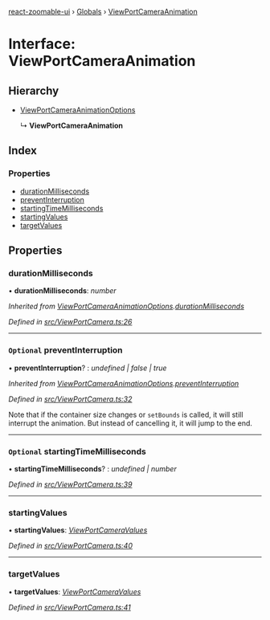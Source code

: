 [react-zoomable-ui](../README.md) › [Globals](../globals.md) › [ViewPortCameraAnimation](viewportcameraanimation.md)

# Interface: ViewPortCameraAnimation

## Hierarchy

- [ViewPortCameraAnimationOptions](viewportcameraanimationoptions.md)

  ↳ **ViewPortCameraAnimation**

## Index

### Properties

- [durationMilliseconds](viewportcameraanimation.md#durationmilliseconds)
- [preventInterruption](viewportcameraanimation.md#optional-preventinterruption)
- [startingTimeMilliseconds](viewportcameraanimation.md#optional-startingtimemilliseconds)
- [startingValues](viewportcameraanimation.md#startingvalues)
- [targetValues](viewportcameraanimation.md#targetvalues)

## Properties

### durationMilliseconds

• **durationMilliseconds**: _number_

_Inherited from [ViewPortCameraAnimationOptions](viewportcameraanimationoptions.md).[durationMilliseconds](viewportcameraanimationoptions.md#durationmilliseconds)_

_Defined in [src/ViewPortCamera.ts:26](https://github.com/aarondail/react-zoomable-ui/blob/d41a716/src/ViewPortCamera.ts#L26)_

---

### `Optional` preventInterruption

• **preventInterruption**? : _undefined | false | true_

_Inherited from [ViewPortCameraAnimationOptions](viewportcameraanimationoptions.md).[preventInterruption](viewportcameraanimationoptions.md#optional-preventinterruption)_

_Defined in [src/ViewPortCamera.ts:32](https://github.com/aarondail/react-zoomable-ui/blob/d41a716/src/ViewPortCamera.ts#L32)_

Note that if the container size changes or `setBounds` is called, it will
still interrupt the animation. But instead of cancelling it, it will jump
to the end.

---

### `Optional` startingTimeMilliseconds

• **startingTimeMilliseconds**? : _undefined | number_

_Defined in [src/ViewPortCamera.ts:39](https://github.com/aarondail/react-zoomable-ui/blob/d41a716/src/ViewPortCamera.ts#L39)_

---

### startingValues

• **startingValues**: _[ViewPortCameraValues](viewportcameravalues.md)_

_Defined in [src/ViewPortCamera.ts:40](https://github.com/aarondail/react-zoomable-ui/blob/d41a716/src/ViewPortCamera.ts#L40)_

---

### targetValues

• **targetValues**: _[ViewPortCameraValues](viewportcameravalues.md)_

_Defined in [src/ViewPortCamera.ts:41](https://github.com/aarondail/react-zoomable-ui/blob/d41a716/src/ViewPortCamera.ts#L41)_
